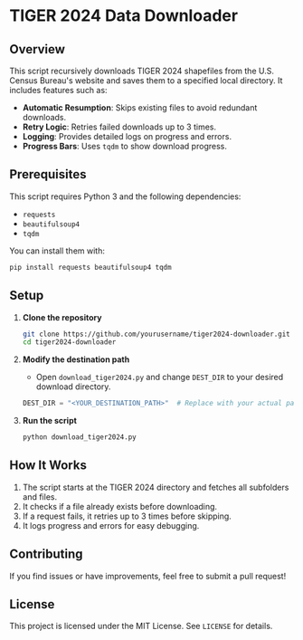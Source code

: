 # TIGER 2024 Data Downloader

## Overview
This script recursively downloads TIGER 2024 shapefiles from the U.S. Census Bureau's website and saves them to a specified local directory. It includes features such as:

- **Automatic Resumption**: Skips existing files to avoid redundant downloads.
- **Retry Logic**: Retries failed downloads up to 3 times.
- **Logging**: Provides detailed logs on progress and errors.
- **Progress Bars**: Uses `tqdm` to show download progress.

## Prerequisites
This script requires Python 3 and the following dependencies:

- `requests`
- `beautifulsoup4`
- `tqdm`

You can install them with:

```sh
pip install requests beautifulsoup4 tqdm
```

## Setup
1. **Clone the repository**
   ```sh
   git clone https://github.com/yourusername/tiger2024-downloader.git
   cd tiger2024-downloader
   ```

2. **Modify the destination path**
   - Open `download_tiger2024.py` and change `DEST_DIR` to your desired download directory.
   ```python
   DEST_DIR = "<YOUR_DESTINATION_PATH>"  # Replace with your actual path
   ```

3. **Run the script**
   ```sh
   python download_tiger2024.py
   ```

## How It Works
1. The script starts at the TIGER 2024 directory and fetches all subfolders and files.
2. It checks if a file already exists before downloading.
3. If a request fails, it retries up to 3 times before skipping.
4. It logs progress and errors for easy debugging.

## Contributing
If you find issues or have improvements, feel free to submit a pull request!

## License
This project is licensed under the MIT License. See `LICENSE` for details.
